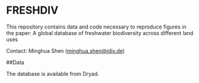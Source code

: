 # FRESHDIV
This repository contains data and code necessary to reproduce figures in the paper: A global database of freshwater biodiversity across different land uses

Contact: Minghua Shen (minghua.shen@idiv.de)

##Data

The database is available from Dryad.